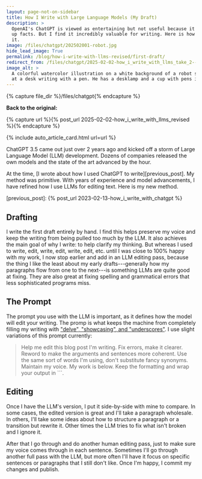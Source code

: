 ```yaml
---
layout: page-not-on-sidebar
title: How I Write with Large Language Models (My Draft)
description: >
  OpenAI's ChatGPT is viewed as entertaining but not useful because it makes
  up facts. But I find it incredibly valuable for writing. Here is how I use
  it.
image: /files/chatgpt/202502001-robot.jpg
hide_lead_image: True
permalink: /blog/how-i-write-with-llms-revised/first-draft/
redirect_from: /files/chatgpt/2025-02-02-how_i_write_with_llms_take_2--first/
image_alt: >
  A colorful watercolor illustration on a white background of a robot sitting
  at a desk writing with a pen. He has a desklamp and a cup with pens in it.
---
```


{% capture file_dir %}/files/chatgpt{% endcapture %}

**Back to the original:**

{% capture url %}{% post_url 2025-02-02-how_i_write_with_llms_revised %}{% endcapture %}
<div class="card-grid">
  {% include auto_article_card.html url=url %}
</div>

ChatGPT 3.5 came out just over 2 years ago and kicked off a storm of Large
Language Model (LLM) development. Dozens of companies released the own models
and the state of the art advanced by the hour.

At the time, [I wrote about how I used ChatGPT to write][previous_post]. My
method was primitive. With years of experience and model advancements, I have
refined how I use LLMs for editing text. Here is my new method.

[previous_post]: {% post_url 2023-02-13-how_i_write_with_chatgpt %}

## Drafting

I write the first draft entirely by hand. I find this helps preserve my voice
and keep the writing from being pulled too much by the LLM. It also achieves
the main goal of why I write: to help clarify my thinking. But whereas I used
to write, edit, write, edit, write, edit, etc. until I was close to 100% happy
with my work, I now stop earlier and add in an LLM editing pass, because the
thing I like the least about my early drafts---generally how my paragraphs
flow from one to the next---is something LLMs are quite good at fixing. They
are also great at fixing spelling and grammatical errors that less
sophisticated programs miss.

## The Prompt

The prompt you use with the LLM is important, as it defines how the model will
edit your writing. The promp is what keeps the machine from completely filling
my writing with ["delve", "showcasing", and "underscores"][ars]. I use slight
variations of this prompt currently:

> Help me edit this blog post I'm writing. Fix errors, make it clearer. Reword
> to make the arguments and sentences more coherent. Use the same sort of
> words I'm using, don't substitute fancy synonyms. Maintain my voice. My work
> is below. Keep the formatting and wrap your output in \`\`\`.

[ars]: https://arstechnica.com/ai/2024/07/the-telltale-words-that-could-identify-generative-ai-text/

## Editing

Once I have the LLM's version, I put it side-by-side with mine to compare. In
some cases, the edited version is great and I'll take a paragraph wholesale.
In others, I'll take some ideas about how to structure a paragraph or a
transition but rewrite it. Other times the LLM tries to fix what isn't broken
and I ignore it.

After that I go through and do another human editing pass, just to make sure
my voice comes through in each sentence. Sometimes I'll go through another
full pass with the LLM, but more often I'll have it focus on specific
sentences or paragraphs that I still don't like. Once I'm happy, I commit my
changes and publish.


